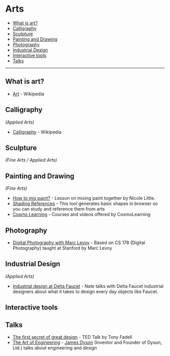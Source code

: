 # Arts

- [What is art?](#what-is-art)
- [Calligraphy](#calligraphy)
- [Sculpture](#sculpture)
- [Painting and Drawing](#painting-and-drawing)
- [Photography](#photography)
- [Industrial Design](#industrial-design)
- [Interactive tools](#interactive-tools)
- [Talks](#talks)

---

## What is art?
- [Art](https://en.wikipedia.org/wiki/Art) - Wikipedia

## Calligraphy
*(Applied Arts)*
- [Calligraphy](https://en.wikipedia.org/wiki/Calligraphy) - Wikipedia

## Sculpture
*(Fine Arts / Applied Arts)*
## Painting and Drawing
*(Fine Arts)*

- [How to mix paint?](https://littleneocreative.com/mixingpaint/) - Lesson on mixing paint together by Nicole Little.
- [Shading References](https://shadingreference.com) - This tool generates basic shapes in browser so you can study and reference them from arts
- [Cosmo Learning](https://cosmolearning.org/topics/drawing/) - Courses and videos offered by CosmoLearning

## Photography
- [Digital Photography with Marc Levoy](https://cosmolearning.org/courses/digital-photography-with-marc-levoy/) - Based on CS 178 (Digital Photography) taught at Stanford by Marc Levoy
## Industrial Design
*(Applied Arts)*
- [Industrial design at Delta Faucet](https://youtu.be/c1ksrjRA678) - Nate talks with Delta Faucet industrial designers about what it takes to design every day objects like Faucet.


## Interactive tools

## Talks
- [The first secret of great design](https://youtu.be/9uOMectkCCs) - TED Talk by Tony Fadell
- [The Art of Engineering](https://archive.org/details/podcast_businessleadership-video_the-art-engineering_1000084846101) - [James Dyson](https://en.wikipedia.org/wiki/James_Dyson) (Inventor and Founder of Dyson, Ltd.) talks about engineering and design
